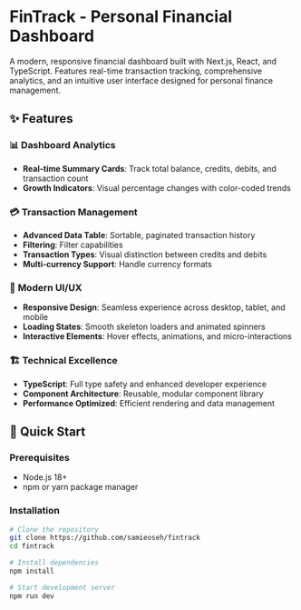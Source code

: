# FinTrack - Personal Financial Dashboard

A modern, responsive financial dashboard built with Next.js, React, and TypeScript. Features real-time transaction tracking, comprehensive analytics, and an intuitive user interface designed for personal finance management.

## ✨ Features

### 📊 **Dashboard Analytics**

- **Real-time Summary Cards**: Track total balance, credits, debits, and transaction count
- **Growth Indicators**: Visual percentage changes with color-coded trends

### 💳 **Transaction Management**

- **Advanced Data Table**: Sortable, paginated transaction history
- **Filtering**: Filter capabilities
- **Transaction Types**: Visual distinction between credits and debits
- **Multi-currency Support**: Handle currency formats

### 🎨 **Modern UI/UX**

- **Responsive Design**: Seamless experience across desktop, tablet, and mobile
- **Loading States**: Smooth skeleton loaders and animated spinners
- **Interactive Elements**: Hover effects, animations, and micro-interactions

### 🏗️ **Technical Excellence**

- **TypeScript**: Full type safety and enhanced developer experience
- **Component Architecture**: Reusable, modular component library
- **Performance Optimized**: Efficient rendering and data management

## 🚀 Quick Start

### Prerequisites

- Node.js 18+
- npm or yarn package manager

### Installation

```bash
# Clone the repository
git clone https://github.com/samieoseh/fintrack
cd fintrack

# Install dependencies
npm install

# Start development server
npm run dev
```
